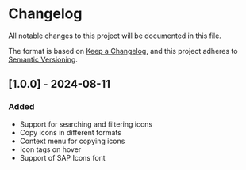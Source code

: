 # Changelog

All notable changes to this project will be documented in this file.

The format is based on [Keep a Changelog](https://keepachangelog.com/en/1.1.0/),
and this project adheres to [Semantic Versioning](https://semver.org/spec/v2.0.0.html).

## [1.0.0] - 2024-08-11

### Added
- Support for searching and filtering icons
- Copy icons in different formats
- Context menu for copying icons
- Icon tags on hover
- Support of SAP Icons font
